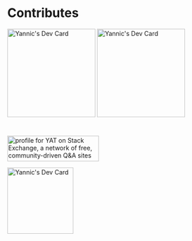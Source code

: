 # Contributes

<a href="https://melibo.de"><img src="https://q7m3v8j9.rocketcdn.me/wp-content/uploads/2021/06/MicrosoftTeams-image-Kopie-2.png" width="200" alt="Yannic's Dev Card"/></a>
<a href="https://deinchatbot.de"><img src="https://deinchatbot.de/wp-content/uploads/2019/06/cropped-logo_dein_chatbot_RGB_2_3750x780_transparent.png" width="200" alt="Yannic's Dev Card"/></a>  
 
 
 
 
#

<a href="https://stackexchange.com/users/6383652"><img src="https://stackexchange.com/users/flair/6383652.png" width="208" height="58" alt="profile for YAT on Stack Exchange, a network of free, community-driven Q&amp;A sites" title="profile for YAT on Stack Exchange, a network of free, community-driven Q&amp;A sites"></a>

<a href="https://app.daily.dev/yat"><img src="https://api.daily.dev/devcards/c038db52db7a4ef8a2aaf4f880aa7529.png?r=end" width="150" alt="Yannic's Dev Card"/></a>
